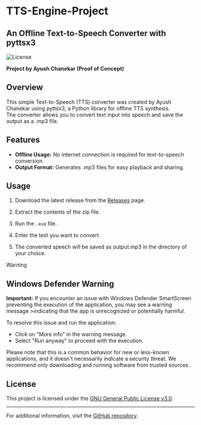 # TTS-Engine-Project
## An Offline Text-to-Speech Converter with pyttsx3

![License](https://img.shields.io/badge/license-GPLv3-blue.svg)

**Project by Ayush Chanekar (Proof of Concept)**

## Overview

This simple Text-to-Speech (TTS) converter was created by Ayush Chanekar using pyttsx3, a Python library for offline TTS synthesis. <br>
The converter allows you to convert text input into speech and save the output as a .mp3 file.

## Features

- **Offline Usage:** No internet connection is required for text-to-speech conversion.
- **Output Format:** Generates .mp3 files for easy playback and sharing.
<!--- **Customization:** Adjust voice, rate, and volume to suit your preferences.-->

## Usage

1. Download the latest release from the [Releases](https://github.com/chanekarayush/TTS-Engine-Project/releases) page.

2. Extract the contents of the zip file.

3. Run the `.exe` file. <!--`tts_converter.exe`-->

4. Enter the text you want to convert.

<!--5. Adjust voice, rate, and volume if needed.-->

5. The converted speech will be saved as output.mp3 in the directory of your choice.

<!--## Configuration

Modify `config.py` (if available) to customize the TTS engine settings.-->

>[!WARNING]
>## Windows Defender Warning
>
>**Important:**
>If you encounter an issue with Windows Defender SmartScreen preventing the execution of the application, you may see a warning message >indicating that the app is unrecognized or potentially harmful.
>
>To resolve this issue and run the application:
>
>- Click on "More info" in the warning message.
>- Select "Run anyway" to proceed with the execution.
>
>Please note that this is a common behavior for new or less-known applications, and it doesn't necessarily indicate a security threat. We recommend only downloading and running software from trusted sources.
<!-- [!Example Image 1](https://github.com/chanekarayush/TTS-Engine-Project/blob/main/TtsEngine/images/warning1.png? raw=true) -->
<!-- [!Example Image 2](https://github.com/chanekarayush/TTS-Engine-Project/blob/main/TtsEngine/images/warning2.png? raw=true) -->

## License

This project is licensed under the [GNU General Public License v3.0](LICENSE).

---

For additional information, visit the [GitHub repository](https://github.com/chanekarayush/TTS-Engine-Project).
